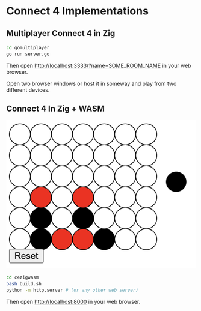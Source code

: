 # Connect 4 Implementations

## Multiplayer Connect 4 in Zig

```bash
cd gomultiplayer
go run server.go
```

Then open [http://localhost:3333/?name=SOME_ROOM_NAME](http://localhost:3333?name=SOME_ROOM_NAME) in your web browser.

Open two browser windows or host it in someway and play from two different devices.

## Connect 4 In Zig + WASM

![Connect 4 Screenshot](screenshot.png)

```bash
cd c4zigwasm
bash build.sh
python -m http.server # (or any other web server)
```

Then open [http://localhost:8000](http://localhost:8000) in your web browser.
